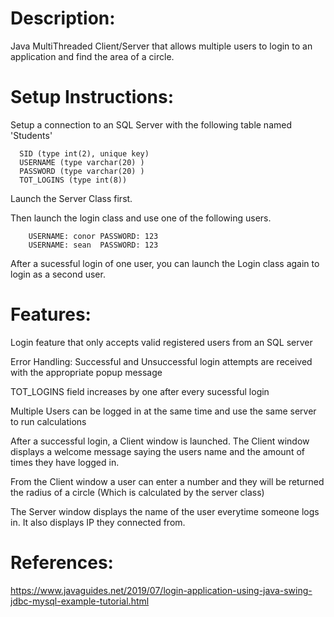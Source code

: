# Description:

Java MultiThreaded Client/Server that allows multiple users to login to an application and find the area of a circle.


# Setup Instructions:

Setup a connection to an SQL Server with the following table named 'Students'


      SID (type int(2), unique key)
      USERNAME (type varchar(20) )
      PASSWORD (type varchar(20) )
      TOT_LOGINS (type int(8)) 

      
Launch the Server Class first.

Then launch the login class and use one of the following users.

        USERNAME: conor PASSWORD: 123
        USERNAME: sean  PASSWORD: 123
       
        
After a sucessful login of one user, you can launch the Login class again to login as a second user.


# Features:

Login feature that only accepts valid registered users from an SQL server

Error Handling: Successful and Unsuccessful login attempts are received with the appropriate popup message

TOT_LOGINS field increases by one after every sucessful login

Multiple Users can be logged in at the same time and use the same server to run calculations

After a successful login, a Client window is launched. The Client window displays a welcome message saying the users name and the amount of times they have logged in. 

From the Client window a user can enter a number and they will be returned the radius of a circle (Which is calculated by the server class)

The Server window displays the name of the user everytime someone logs in. It also displays IP they connected from.




# References:

https://www.javaguides.net/2019/07/login-application-using-java-swing-jdbc-mysql-example-tutorial.html

